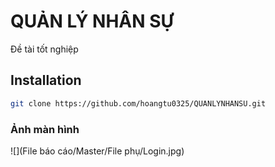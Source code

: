# QUẢN LÝ NHÂN SỰ
Đề tài tốt nghiệp 

## Installation
```bash
git clone https://github.com/hoangtu0325/QUANLYNHANSU.git

```
### Ảnh màn hình
![](File báo cáo/Master/File phụ/Login.jpg)
